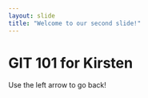 ```yaml
---
layout: slide
title: "Welcome to our second slide!"
---
```

# GIT 101 for Kirsten
Use the left arrow to go back!
